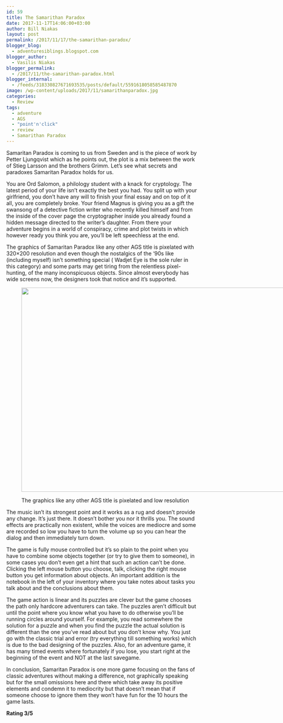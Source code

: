 ```yaml
---
id: 59
title: The Samarithan Paradox
date: 2017-11-17T14:06:00+03:00
author: Bill Niakas
layout: post
permalink: /2017/11/17/the-samarithan-paradox/
blogger_blog:
  - adventuresiblings.blogspot.com
blogger_author:
  - Vasilis Niakas
blogger_permalink:
  - /2017/11/the-samarithan-paradox.html
blogger_internal:
  - /feeds/318330827671693535/posts/default/5591618058585487870
image: /wp-content/uploads/2017/11/samarithanparadox.jpg
categories:
  - Review
tags:
  - adventure
  - AGS
  - "point'n'click"
  - review
  - Samarithan Paradox
---
```

Samaritan Paradox is coming to us from Sweden and is the piece of work by Petter Ljungqvist which as he points out, the plot is a mix between the work of Stieg Larsson and the brothers Grimm. Let’s see what secrets and paradoxes Samaritan Paradox holds for us.  
<!--more-->

You are Ord Salomon, a philology student with a knack for cryptology. The latest period of your life isn’t exactly the best you had. You split up with your girlfriend, you don’t have any will to finish your final essay and on top of it all, you are completely broke. Your friend Magnus is giving you as a gift the swansong of a detective fiction writer who recently killed himself and from the inside of the cover page the cryptographer inside you already found a hidden message directed to the writer’s daughter. From there your adventure begins in a world of conspiracy, crime and plot twists in which however ready you think you are, you’ll be left speechless at the end.

The graphics of Samaritan Paradox like any other AGS title is pixelated with 320&#215;200 resolution and even though the nostalgics of the ‘90s like (including myself) isn’t something special ( Wadjet Eye is the sole ruler in this category) and some parts may get tiring from the relentless pixel-hunting, of the many inconspicuous objects. Since almost everybody has wide screens now, the designers took that notice and it’s supported.<figure id="attachment_103" aria-describedby="caption-attachment-103" style="width: 960px" class="wp-caption aligncenter">

<img class="size-large wp-image-103" src="https://i1.wp.com/adventuresiblings.net/wp-content/uploads/2017/11/SC7_SAMAR_IN.001.jpg?resize=960%2C540&#038;ssl=1" alt="" width="960" height="540" srcset="https://i1.wp.com/adventuresiblings.net/wp-content/uploads/2017/11/SC7_SAMAR_IN.001.jpg?resize=1024%2C576&ssl=1 1024w, https://i1.wp.com/adventuresiblings.net/wp-content/uploads/2017/11/SC7_SAMAR_IN.001.jpg?resize=300%2C169&ssl=1 300w, https://i1.wp.com/adventuresiblings.net/wp-content/uploads/2017/11/SC7_SAMAR_IN.001.jpg?resize=768%2C432&ssl=1 768w, https://i1.wp.com/adventuresiblings.net/wp-content/uploads/2017/11/SC7_SAMAR_IN.001.jpg?w=1280&ssl=1 1280w" sizes="(max-width: 960px) 100vw, 960px" data-recalc-dims="1" /> <figcaption id="caption-attachment-103" class="wp-caption-text">The graphics like any other AGS title is pixelated and low resolution</figcaption></figure> 

The music isn’t its strongest point and it works as a rug and doesn’t provide any change. It’s just there. It doesn’t bother you nor it thrills you. The sound effects are practically non existent, while the voices are mediocre and some are recorded so low you have to turn the volume up so you can hear the dialog and then immediately turn down.

The game is fully mouse controlled but it’s so plain to the point when you have to combine some objects together (or try to give them to someone), in some cases you don’t even get a hint that such an action can’t be done. Clicking the left mouse button you choose, talk, clicking the right mouse button you get information about objects. An important addition is the notebook in the left of your inventory where you take notes about tasks you talk about and the conclusions about them.

The game action is linear and its puzzles are clever but the game chooses the path only hardcore adventurers can take. The puzzles aren’t difficult but until the point where you know what you have to do otherwise you’ll be running circles around yourself. For example, you read somewhere the solution for a puzzle and when you find the puzzle the actual solution is different than the one you’ve read about but you don’t know why. You just go with the classic trial and error (try everything till something works) which is due to the bad designing of the puzzles. Also, for an adventure game, it has many timed events where fortunately if you lose, you start right at the beginning of the event and NOT at the last savegame.

In conclusion, Samaritan Paradox is one more game focusing on the fans of classic adventures without making a difference, not graphically speaking but for the small omissions here and there which take away its positive elements and condemn it to mediocrity but that doesn’t mean that if someone choose to ignore them they won’t have fun for the 10 hours the game lasts.

**Rating 3/5**